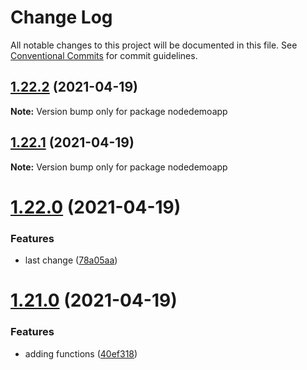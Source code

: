 # Change Log

All notable changes to this project will be documented in this file.
See [Conventional Commits](https://conventionalcommits.org) for commit guidelines.

## [1.22.2](https://github.com/AugustoPeraltaSoft/functionsmonorepo/compare/v1.22.1...v1.22.2) (2021-04-19)

**Note:** Version bump only for package nodedemoapp






## [1.22.1](https://github.com/AugustoPeraltaSoft/functionsmonorepo/compare/v1.22.0...v1.22.1) (2021-04-19)

**Note:** Version bump only for package nodedemoapp






# [1.22.0](https://github.com/AugustoPeraltaSoft/functionsmonorepo/compare/v1.21.0...v1.22.0) (2021-04-19)


### Features

* last change ([78a05aa](https://github.com/AugustoPeraltaSoft/functionsmonorepo/commit/78a05aa06037abc8d83fdbaf8aa782d9f764fab0))






# [1.21.0](https://github.com/AugustoPeraltaSoft/functionsmonorepo/compare/v1.20.1...v1.21.0) (2021-04-19)


### Features

* adding functions ([40ef318](https://github.com/AugustoPeraltaSoft/functionsmonorepo/commit/40ef31895d3b67eef5ec6a38dd37a3333db20412))
